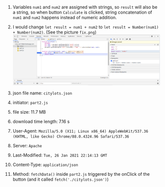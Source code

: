 1. Variables `num1` and `num2` are assigned with strings, so `result` will also be a string, so when button `Calculate` is clicked, string concatenation of `num1` and `num2` happens instead of numeric addition.
2. I would change `let result = num1 + num2` to `let result = Number(num1) + Number(num2)`. (See the picture `fix.png`)
   ![Fixed Code](fix.png)

3. json file name: `citylots.json`
4. initiator: `part2.js`
5. file size: 11.7 MB
6. download time length: 7.16 s
7. User-Agent: `Mozilla/5.0 (X11; Linux x86_64) AppleWebKit/537.36 (KHTML, like Gecko) Chrome/88.0.4324.96 Safari/537.36`
8. Server: `Apache`
9. Last-Modified: `Tue, 26 Jan 2021 22:14:13 GMT`
10. Content-Type: `application/json`
11. Method: `fetchData()` inside `part2.js` triggered by the onClick of the button (and it called `fetch('./citylots.json')`)